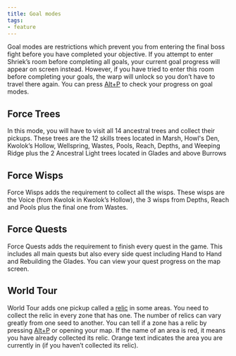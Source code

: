 ```yaml
---
title: Goal modes
tags:
- feature
---
```


Goal modes are restrictions which prevent you from entering the final boss fight before you have completed your objective. If you attempt to enter Shriek’s room before completing all goals, your current goal progress will appear on screen instead. However, if you have tried to enter this room before completing your goals, the warp will unlock so you don’t have to travel there again. 
You can press [Alt+P](https://github.com/sparkle-preference/OriWotwRandomizerClient/wiki/Randomizer's-special-commands) to check your progress on goal modes.

## Force Trees 
In this mode, you will have to visit all 14 ancestral trees and collect their pickups. These trees are the 12 skills trees located in Marsh, Howl's Den, Kwolok’s Hollow, Wellspring, Wastes, Pools, Reach, Depths, and Weeping Ridge plus the 2 Ancestral Light trees located in Glades and above Burrows

## Force Wisps 
Force Wisps adds the requirement to collect all the wisps. These wisps are the Voice (from Kwolok in Kwolok’s Hollow), the 3 wisps from Depths, Reach and Pools plus the final one from Wastes.

## Force Quests 
Force Quests adds the requirement to finish every quest in the game. This includes all main quests but also every side quest including Hand to Hand and Rebuilding the Glades. You can view your quest progress on the map screen.

## World Tour 
World Tour adds one pickup called a [relic](https://github.com/sparkle-preference/OriWotwRandomizerClient/wiki/New-items) in some areas. You need to collect the relic in every zone that has one. The number of relics can vary greatly from one seed to another. You can tell if a zone has a relic by pressing [Alt+P](https://github.com/sparkle-preference/OriWotwRandomizerClient/wiki/Randomizer's-special-commands) or opening your map. If the name of an area is red, it means you have already collected its relic. Orange text indicates the area you are currently in (if you haven’t collected its relic).
